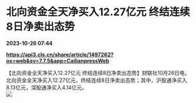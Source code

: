 # 北向资金全天净买入12.27亿元 终结连续8日净卖出态势

**2023-10-26 07:44**

**https://api3.cls.cn/share/article/1497262?os=web&sv=7.7.5&app=CailianpressWeb**

【北向资金全天净买入12.27亿元 终结连续8日净卖出态势】财联社10月26日电，北向资金全天净买入12.27亿元，终结连续8日净卖出态势；其中，沪股通净买入8.13亿元，深股通净买入4.14亿元。  
![](https://img.cls.cn/images/20231026/q0x1bJ9d3N.jpg)